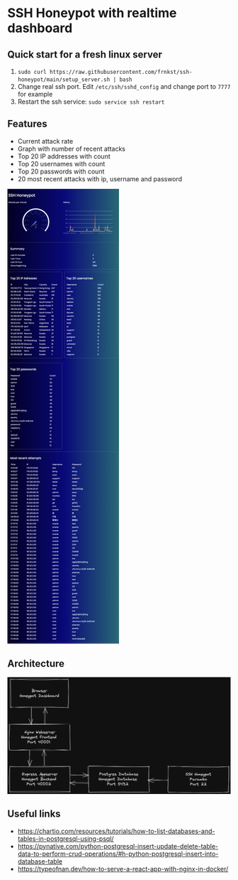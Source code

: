 # SSH Honeypot with realtime dashboard

## Quick start for a fresh linux server
1) `sudo curl https://raw.githubusercontent.com/frnkst/ssh-honeypot/main/setup_server.sh | bash`
2) Change real ssh port. Edit `/etc/ssh/sshd_config` and change port to `7777` for example
3) Restart the ssh service: `sudo service ssh restart`

## Features
- Current attack rate
- Graph with number of recent attacks
- Top 20 IP addresses with count
- Top 20 usernames with count
- Top 20 passwords with count
- 20 most recent attacks with ip, username and password

![dashboard](docs/dashboard.png "Dashboard")

## Architecture

![Alt text](docs/architecture_diagram.png?raw=true "Architecture")

## Useful links
- https://chartio.com/resources/tutorials/how-to-list-databases-and-tables-in-postgresql-using-psql/
- https://pynative.com/python-postgresql-insert-update-delete-table-data-to-perform-crud-operations/#h-python-postgresql-insert-into-database-table
- https://typeofnan.dev/how-to-serve-a-react-app-with-nginx-in-docker/
